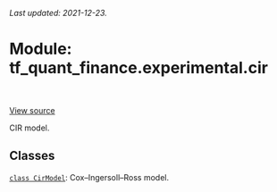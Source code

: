 <!--
This file is generated by a tool. Do not edit directly.
For open-source contributions the docs will be updated automatically.
-->

*Last updated: 2021-12-23.*

<div itemscope itemtype="http://developers.google.com/ReferenceObject">
<meta itemprop="name" content="tf_quant_finance.experimental.cir" />
<meta itemprop="path" content="Stable" />
</div>

# Module: tf_quant_finance.experimental.cir

<!-- Insert buttons and diff -->

<table class="tfo-notebook-buttons tfo-api" align="left">
</table>

<a target="_blank" href="https://github.com/google/tf-quant-finance/blob/master/tf_quant_finance/experimental/cir/__init__.py">View source</a>



CIR model.



## Classes

[`class CirModel`](../../tf_quant_finance/experimental/cir/CirModel.md): Cox–Ingersoll–Ross model.

